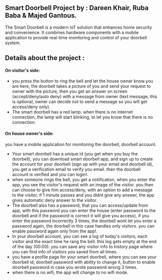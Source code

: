 ## Smart Doorbell Project by : Dareen Khair, Ruba Baba & Majed Gantous.
The Smart Doorbell is a modern IoT solution that enhances home security and convenience. It combines hardware components with a mobile application to provide real-time monitoring and control of your doorbell system.


## Details about the project :

#### On visitor's side:
* you press the button to ring the bell and let the house owner know you are here, the doorbell takes a picture of you and send your request to owner with the picture, then you get an answer on screen (accept/deny/auto deny) with a message from owner (text message, this is optional, owner can decide not to send a message so you will get access/deny only).
* The smart doorbell has a red lamp. when there is no internet connection, the lamp will start blinking, to let you know that there is no connection.

#### On house owner's side:
you have a mobile application for monitoring the doorbell, doorbell account.
* Your smart doorbell has a unique id (you get when you buy the doorbell), you can download smart doorbell app, and sign up to create the account for your doorbell (sign up with your email and doorbell id), you get a verification email to verify you email. then the doorbell account is verified and you can login!.
* when someone rings the bell, you get a notification, when you enter the app, you see the visitor's request with an image of the visitor. you then can choose to give him access/deny, with an option to add a message to the visitor, if 1 minute passes and you didnt give any answer, the app gives automatic deny answer to the visitor.
* The doorbell also has a password, that you can access/update from app, with this password you can enter the house (enter password to the doorbell and if the password is correct it will give you access), if you enter the password incorrectly 3 times, the doorbell wont let you enter a password again, the doorbell in this case handles only visitors.  you can enable password again only from the app!.
* In your doorbell account, you can see a log of today's visitors, each visitor and the exact time he rang the bell. this log gets empty at the end of the day (00:00). you can save any visitor info to history page where you can find info of visitors you saved from all times.  
*  you have a profile page for your smart doorbell, where you can see your doorbell id, doorbell password with ability to change it, button to enable doorbell password in case you wrote password wrong 3 times.
*  when there is no wifi, the app will change to no wifi mode.



